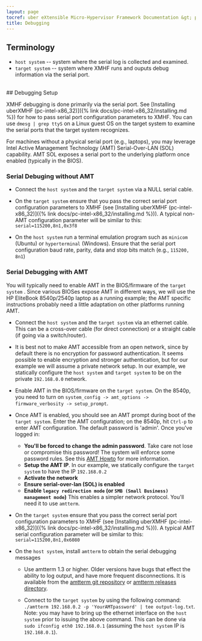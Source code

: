 ```yaml
---
layout: page
tocref: uber eXtensible Micro-Hypervisor Framework Documentation &gt; pc-intel-x86_32 
title: Debugging
---
```



## Terminology

* `host system` -- system where the serial log is collected and examined.
* `target system` -- system where XMHF runs and ouputs debug information via the serial port.

<br/>
## Debugging Setup

XMHF debugging is done primarily via the serial port.
See [Installing uberXMHF (pc-intel-x86_32)]({% link docs/pc-intel-x86_32/installing.md %}) for how to pass serial
port configuration parameters to XMHF. 
You can use `dmesg | grep ttyS` on a Linux guest OS on the target 
system to examine the serial ports that the target system recognizes.

For machines without a physical 
serial port (e.g., laptops), you may leverage Intel Active Management 
Technology (AMT) Serial-Over-LAN (SOL) capability. AMT SOL exposes 
a serial port to the underlying platform once enabled (typically in
the BIOS).

### Serial Debuging without AMT

* Connect the `host system` and the `target system` via a NULL serial
cable. 

* On the `target system` ensure that you pass the correct serial port
configuration parameters to XMHF (see [Installing uberXMHF (pc-intel-x86_32)]({% link docs/pc-intel-x86_32/installing.md %})).
A typical non-AMT configuration parameter will be similar to this: `serial=115200,8n1,0x3f8`

* On the `host system` run a terminal emulation program such as `minicom` (Ubuntu)
or `hyperterminal` (Windows). Ensure that the serial port configuration baud rate, parity, data and stop bits match (e.g., `115200, 8n1`)

### Serial Debugging with AMT

You will typically need to enable AMT in the BIOS/firmware of the `target system` . 
Since various BIOSes expose AMT in different ways, we will use the 
HP EliteBook 8540p/2540p laptop as a running example; the AMT specific instructions 
probably need a little adaptation on other platforms running AMT.

* Connect the `host system` and the `target system` via an ethernet
cable. This can be a cross-over cable (for direct connection) or a 
straight cable (if going via a switch/router).

* It is best not to make AMT accessible from an open network, since by default there is no encryption for password authentication. 
It seems possible to enable encryption and stronger authentication, but for our example we will assume a private network setup.
In our example, we statically configure the `host system` and 
`target system` to be on the private `192.168.0.0` network.

* Enable AMT in the BIOS/firmware on the `target system`. On the 8540p, you need to turn on 
`system_config -> amt_options -> firmware_verbosity -> setup_prompt`.

* Once AMT is enabled, you should see an AMT prompt during boot of the `target system`. 
Enter the AMT configuration; on the 8540p, hit
`Ctrl-p` to enter AMT configuration. The default password is
'admin'. Once you've logged in:

    * **You'll be forced to change the admin password**. Take care not
    lose or compromise this password! The system will enforce some
    password rules. See this [AMT Howto](http://linux.die.net/man/7/amt-howto) for more information.
    * **Setup the AMT IP**. In our example, we statically configure the
    `target system` to have the IP `192.168.0.2`
    * **Activate the network**
    * **Ensure serial-over-lan (SOL) is enabled**
    * **Enable `legacy redirection mode` (or `SMB (Small Business)
    management mode`)** This enables a simpler network
    protocol. You'll need it to use `amtterm`. 
    
* On the `target system` ensure that you pass the correct serial port
configuration parameters to XMHF (see [Installing uberXMHF (pc-intel-x86_32)]({% link docs/pc-intel-x86_32/installing.md %})).
A typical AMT serial configuration parameter will be similar to this: `serial=115200,8n1,0x6080`

* On the `host system`, install `amtterm` to obtain the serial debugging
messages
    
    * Use amtterm 1.3 or higher. Older versions have bugs that effect
the ability to log output, and have more frequent disconnections.
It is available from the [amtterm git repository](http://www.kraxel.org/cgit/amtterm/)
or [amtterm releases directory](http://www.kraxel.org/releases/amtterm/).
	
	* Connect to the `target system` by using the following command: `./amtterm 192.168.0.2 -p 'YourAMTpassword' | tee output-log.txt`. 
	Note: you may have to bring up the ethernet interface on the `host system` prior to issuing the above command. This can be done
	via `sudo ifconfig eth0 192.168.0.1` (assuming the `host system` IP is `192.168.0.1`).
	
